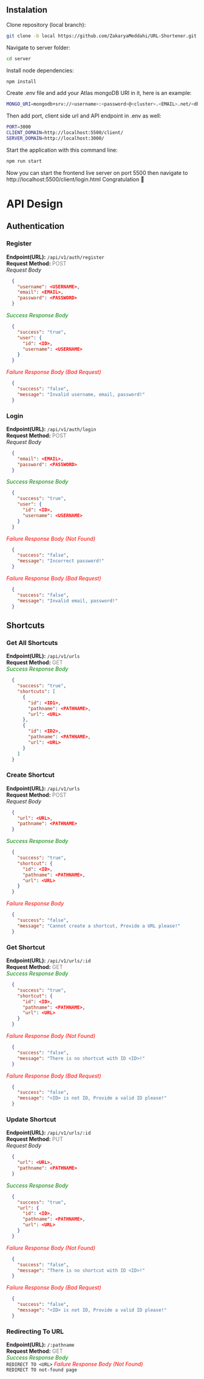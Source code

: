 ## Instalation
Clone repository (local branch):
```bash
git clone -b local https://github.com/ZakaryaMeddahi/URL-Shortener.git
```
Navigate to server folder:
```bash
cd server
```
Install node dependencies:
```bash
npm install
```
Create .env file and add your Atlas mongoDB URI in it, here is an example:
```bash
MONGO_URI=mongodb+srv://<username>:<password>@<cluster>.<EMAIL>.net/<dbname>?retryWrites=true&w=maj
```
Then add port, client side url and API endpoint in .env as well:
```bash
PORT=3000
CLIENT_DOMAIN=http://localhost:5500/client/
SERVER_DOMAIN=http://localhost:3000/
```
Start the application with this command line:
```bash
npm run start
```
Now you can start the frontend live server on port 5500 then navigate to http://localhost:5500/client/login.html
Congratulation 🥳

# API Design
## Authentication
### Register
**Endpoint(URL):** `/api/v1/auth/register` \
**Request Method:** <span style="color:grey;">POST</span> \
<em>Request Body</em>
```json
  {
    "username": <USERNAME>,
    "email": <EMAIL>,
    "password": <PASSWORD>
  }
```
<em style="color:green">Success Response Body</em>
```json
  {
    "success": "true",
    "user": {
      "id": <ID>,
      "username": <USERNAME>
    }
  }
```
<em style="color:red">Failure Response Body (Bad Request)</em>
```json
  {
    "success": "false",
    "message": "Invalid username, email, password!"
  }
```

### Login
**Endpoint(URL):** `/api/v1/auth/login` \
**Request Method:** <span style="color:grey;">POST</span> \
<em>Request Body</em>
```json
  {
    "email": <EMAIL>,
    "password": <PASSWORD>
  }
```
<em style="color:green">Success Response Body</em>
```json
  {
    "success": "true",
    "user": {
      "id": <ID>,
      "username": <USERNAME>
    }
  }
```
<em style="color:red">Failure Response Body (Not Found)</em>
```json
  {
    "success": "false",
    "message": "Incorrect password!"
  }
```
<em style="color:red">Failure Response Body (Bad Request)</em>
```json
  {
    "success": "false",
    "message": "Invalid email, password!"
  }
```

## Shortcuts
### Get All Shortcuts
**Endpoint(URL):** `/api/v1/urls` \
**Request Method:** <span style="color:grey;">GET</span> \
<em style="color:green">Success Response Body</em>
```json
  {
    "success": "true",
    "shortcuts": [
      {
        "id": <ID1>,
        "pathname": <PATHNAME>,
        "url": <URL>
      },
      {
        "id": <ID2>,
        "pathname": <PATHNAME>,
        "url": <URL>
      }
    ]
  }
```

### Create Shortcut
**Endpoint(URL):** `/api/v1/urls` \
**Request Method:** <span style="color:grey;">POST</span> \
<em>Request Body</em>
```json
  {
    "url": <URL>,
    "pathname": <PATHNAME>
  }
```
<em style="color:green">Success Response Body</em>
```json
  {
    "success": "true",
    "shortcut": {
      "id": <ID>,
      "pathname": <PATHNAME>,
      "url": <URL>
    }
  }
```
<em style="color:red">Failure Response Body</em>
```json
  {
    "success": "false",
    "message": "Cannot create a shortcut, Provide a URL please!"
  }
```

### Get Shortcut
**Endpoint(URL):** `/api/v1/urls/:id` \
**Request Method:** <span style="color:grey;">GET</span> \
<em style="color:green">Success Response Body</em>
```json
  {
    "success": "true",
    "shortcut": {
      "id": <ID>,
      "pathname": <PATHNAME>,
      "url": <URL>
    }
  }
```
<em style="color:red">Failure Response Body (Not Found)</em>
```json
  {
    "success": "false",
    "message": "There is no shortcut with ID <ID>!"
  }
```
<em style="color:red">Failure Response Body (Bad Request)</em>
```json
  {
    "success": "false",
    "message": "<ID> is not ID, Provide a valid ID please!"
  }
```

### Update Shortcut
**Endpoint(URL):** `/api/v1/urls/:id` \
**Request Method:** <span style="color:grey;">PUT</span> \
<em>Request Body</em>
```json
  {
    "url": <URL>,
    "pathname": <PATHNAME>
  }
```
<em style="color:green">Success Response Body</em>
```json
  {
    "success": "true",
    "url": {
      "id": <ID>,
      "pathname": <PATHNAME>,
      "url": <URL>
    }
  }
```
<em style="color:red">Failure Response Body (Not Found)</em>
```json
  {
    "success": "false",
    "message": "There is no shortcut with ID <ID>!"
  }
```
<em style="color:red">Failure Response Body (Bad Request)</em>
```json
  {
    "success": "false",
    "message": "<ID> is not ID, Provide a valid ID please!"
  }
```

### Redirecting To URL
**Endpoint(URL):** `/:pathname` \
**Request Method:** <span style="color:grey;">GET</span> \
<em style="color:green">Success Response Body</em> \
`REDIRECT TO <URL>`
<em style="color:red">Failure Response Body (Not Found)</em> \
`REDIRECT TO not-found page`
